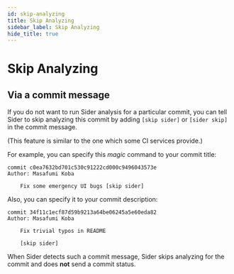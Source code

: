 ```yaml
---
id: skip-analyzing
title: Skip Analyzing
sidebar_label: Skip Analyzing
hide_title: true
---
```


# Skip Analyzing

## Via a commit message

If you do not want to run Sider analysis for a particular commit, you can tell Sider to skip analyzing this commit by adding `[skip sider]` or `[sider skip]` in the commit message.

(This feature is similar to the one which some CI services provide.)

For example, you can specify this _magic_ command to your commit title:

    commit c0ea7632bd701c530c91222cd000c9496043573e
    Author: Masafumi Koba

        Fix some emergency UI bugs [skip sider]

Also, you can specify it to your commit description:

    commit 34f11c1ecf87d59b9213a64be06245a5e60eda82
    Author: Masafumi Koba

        Fix trivial typos in README

        [skip sider]

When Sider detects such a commit message, Sider skips analyzing for the commit and does **not** send a commit status.
